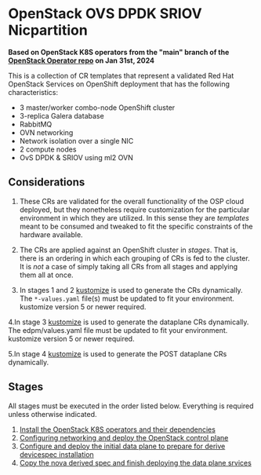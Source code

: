 # OpenStack OVS DPDK SRIOV Nicpartition

**Based on OpenStack K8S operators from the "main" branch of the [OpenStack Operator repo](https://github.com/openstack-k8s-operators/openstack-operator/tree/12c57baeca4ae33dd30a7707d330eb094309b4cd) on Jan 31st, 2024**

This is a collection of CR templates that represent a validated Red Hat OpenStack Services on OpenShift deployment that has the following characteristics:

- 3 master/worker combo-node OpenShift cluster
- 3-replica Galera database
- RabbitMQ
- OVN networking
- Network isolation over a single NIC
- 2 compute nodes
- OvS DPDK & SRIOV using ml2 OVN

## Considerations

1. These CRs are validated for the overall functionality of the OSP cloud deployed, but they nonetheless require customization for the particular environment in which they are utilized.  In this sense they are _templates_ meant to be consumed and tweaked to fit the specific constraints of the hardware available.

2. The CRs are applied against an OpenShift cluster in _stages_.  That is, there is an ordering in which each grouping of CRs is fed to the cluster.  It is _not_ a case of simply taking all CRs from all stages and applying them all at once.

3. In stages 1 and 2 [kustomize](https://kustomize.io/) is used to generate the CRs dynamically. The `*-values.yaml` file(s) must be updated to fit your environment. kustomize version 5 or newer required.

4.In stage 3 [kustomize](https://kustomize.io/) is used to generate the dataplane CRs dynamically. The edpm/values.yaml file must be updated to fit your environment. kustomize version 5 or newer required.

5.In stage 4 [kustomize](https://kustomize.io/) is used to generate the POST dataplane CRs dynamically.

## Stages

All stages must be executed in the order listed below. Everything is required unless otherwise indicated.

1. [Install the OpenStack K8S operators and their dependencies](../../../common/)
2. [Configuring networking and deploy the OpenStack control plane](control-plane.md)
3. [Configure and deploy the initial data plane to prepare for derive devicespec installation](dataplane-pre-derive.md)
4. [Copy the nova derived spec and finish deploying the data plane srvices](dataplane-post-derive.md)
